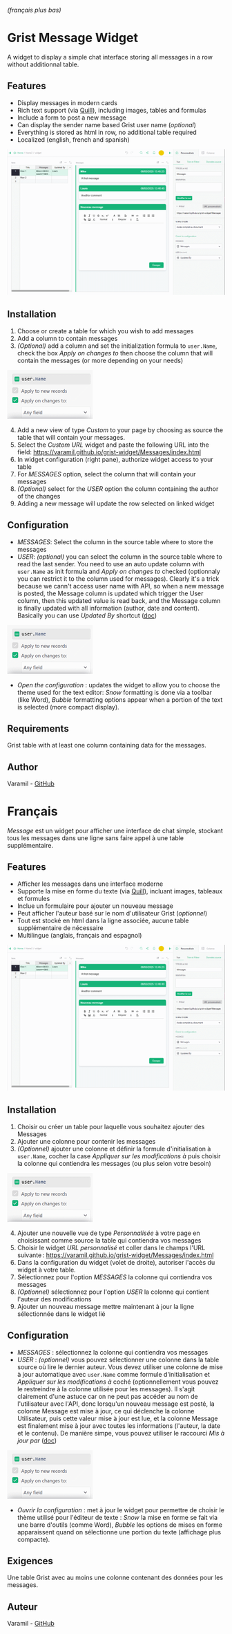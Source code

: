 *(français plus bas)*

# Grist Message Widget
A widget to display a simple chat interface storing all messages in a row without additionnal table.

## Features
* Display messages in modern cards
* Rich text support (via [Quill](https://github.com/slab/quill)), including images, tables and formulas
* Include a form to post a new message
* Can display the sender name based Grist user name (*optional*)
* Everything is stored as html in row, no additional table required
* Localized (english, french and spanish)

![image](images/example.png)

## Installation
1. Choose or create a table for which you wish to add messages
2. Add a column to contain messages
3. *(Optional)* add a column and set the initialization formula to `user.Name`, check the box *Apply on changes to* then choose the column that will contain the messages (or more depending on your needs)

![image](images/user_config.png)

4. Add a new view of type *Custom* to your page by choosing as source the table that will contain your messages.
5. Select the *Custom URL* widget and paste the following URL into the field:  https://varamil.github.io/grist-widget/Messages/index.html
6. In widget configuration (right pane), authorize widget access to your table 
7. For *MESSAGES* option, select the column that will contain your messages
8. *(Optional)* select for the *USER* option the column containing the author of the changes
9. Adding a new message will update the row selected on linked widget

## Configuration
* *MESSAGES*: Select the column in the source table where to store the messages
* *USER*: *(optional)* you can select the column in the source table where to read the last sender. You need to use an auto update column with `user.Name` as init formula and *Apply on changes to* checked (optionnaly you can restrict it to the column used for messages). Clearly it's a trick because we cann't access user name with API, so when a new message is posted, the Message column is updated which trigger the User column, then this updated value is read back, and the Message column is finally updated with all information (author, date and content). Basically you can use *Updated By* shortcut ([doc](https://support.getgrist.com/authorship/#an-updated-by-column))

![image](images/user_config.png)

* *Open the configuration* : updates the widget to allow you to choose the theme used for the text editor: *Snow* formatting is done via a toolbar (like Word), *Bubble* formatting options appear when a portion of the text is selected (more compact display).

## Requirements
Grist table with at least one column containing data for the messages.

## Author
Varamil - [GitHub](https://github.com/Varamil)





# Français
*Message* est un widget pour afficher une interface de chat simple, stockant tous les messages dans une ligne sans faire appel à une table supplémentaire.

## Features
* Afficher les messages dans une interface moderne
* Supporte la mise en forme du texte (via [Quill](https://github.com/slab/quill)), incluant images, tableaux et formules
* Inclue un formulaire pour ajouter un nouveau message
* Peut afficher l'auteur basé sur le nom d'utilisateur Grist (*optionnel*)
* Tout est stocké en html dans la ligne associée, aucune table supplémentaire de nécessaire
* Multilingue (anglais, français and espagnol)

![image](images/example.png)

## Installation
1. Choisir ou créer un table pour laquelle vous souhaitez ajouter des Messages
2. Ajouter une colonne pour contenir les messages
3. *(Optionnel)* ajouter une colonne et définir la formule d'initialisation à `user.Name`, cocher la case *Appliquer sur les modifications à* puis choisir la colonne qui contiendra les messages (ou plus selon votre besoin)

![image](images/user_config.png)

4. Ajouter une nouvelle vue de type *Personnalisée* à votre page en choisissant comme source la table qui contiendra vos messages
5. Choisir le widget *URL personnalisé* et coller dans le champs l'URL suivante :  https://varamil.github.io/grist-widget/Messages/index.html
6. Dans la configuration du widget (volet de droite), autoriser l'accès du widget à votre table. 
7. Sélectionnez pour l'option *MESSAGES* la colonne qui contiendra vos messages
8. *(Optionnel)* sélectionnez pour l'option *USER* la colonne qui contient l'auteur des modifications
9. Ajouter un nouveau message mettre maintenant à jour la ligne sélectionnée dans le widget lié

## Configuration
* *MESSAGES* : sélectionnez la colonne qui contiendra vos messages
* *USER* : *(optionnel)* vous pouvez sélectionner une colonne dans la table source où lire le dernier auteur. Vous devez utiliser une colonne de mise à jour automatique avec `user.Name` comme formule d'initialisation et *Appliquer sur les modifications à* coché (optionnellement vous pouvez le restreindre à la colonne utilisée pour les messages). Il s'agit clairement d'une astuce car on ne peut pas accéder au nom de l'utilisateur avec l'API, donc lorsqu'un nouveau message est posté, la colonne Message est mise à jour, ce qui déclenche la colonne Utilisateur, puis cette valeur mise à jour est lue, et la colonne Message est finalement mise à jour avec toutes les informations (l'auteur, la date et le contenu). De manière simpe, vous pouvez utiliser le raccourci *Mis à jour par* ([doc](https://support.getgrist.com/fr/authorship/#une-colonne-mis-a-jour-par))

![image](images/user_config.png)

* *Ouvrir la configuration* : met à jour le widget pour permettre de choisir le thème utilisé pour l'éditeur de texte : *Snow* la mise en forme se fait via une barre d'outils (comme Word), *Bubble* les options de mises en forme apparaissent quand on sélectionne une portion du texte (affichage plus compacte).

## Exigences
Une table Grist avec au moins une colonne contenant des données pour les messages.

## Auteur
Varamil - [GitHub](https://github.com/Varamil)
